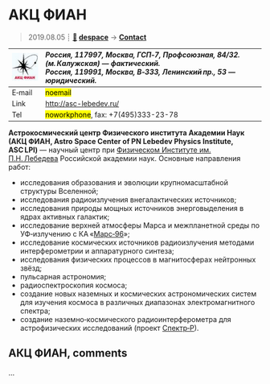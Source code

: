 # АКЦ ФИАН
> 2019.08.05 ┊ **[🚀](../index/index.md) [despace](index.md)** → **[Contact](contact.md)**

|[![](f/contact/a/asc_lebedev_logo1_thumb.jpg)](f/contact/a/asc_lebedev_logo1.png)|*Россия, 117997, Москва, ГСП‑7, Профсоюзная, 84/32. (м. Калужская) — фактический.<br> Россия, 119991, Москва, В‑333, Ленинский пр., 53 — юридический.*|
|:--|:--|
|E‑mail| <mark>noemail</mark> |
|Link| <http://asc-lebedev.ru/> |
|Tel| <mark>noworkphone</mark>, fax: +7(495)333-23-78 |

**Астрокосмический центр Физического института Академии Наук (АКЦ ФИАН, Astro Space Center of PN Lebedev Physics Institute, ASC LPI)** — научный центр при [Физическом Институте им. П.Н. Лебедева](zz_fian.md) Российской академии наук. Основные направления работ:

   - исследования образования и эволюции крупномасштабной структуры Вселенной;
   - исследования радиоизлучения внегалактических источников;
   - исследования природы мощных источников энерговыделения в ядрах активных галактик;
   - исследование верхней атмосферы Марса и межпланетной среды по УФ‑излучению с КА «[Марс‑96](mars_96.md)»;
   - исследование космических источников радиоизлучения методами интерферометрии и аппаратурного синтеза;
   - исследования физических процессов в магнитосферах нейтронных звёзд;
   - пульсарная астрономия;
   - радиоспектроскопия космоса;
   - создание новых наземных и космических астрономических систем для изучения космоса в различных диапазонах электромагнитного спектра;
   - создание наземно‑космического радиоинтерферометра для астрофизических исследований (проект [Спектр‑Р](спектр_р.md)).

<p style="page-break-after:always"> </p>

## АКЦ ФИАН, comments

…
